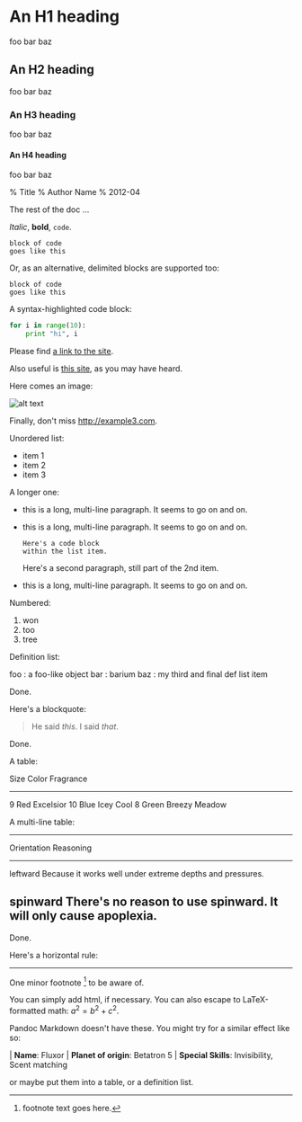 An H1 heading
=============

foo bar baz



An H2 heading
-------------

foo bar baz



### An H3 heading ###

foo bar baz



#### An H4 heading ####

foo bar baz

% Title
% Author Name
% 2012-04

The rest of the doc ...

*Italic*, **bold**, `code`.

    block of code
    goes like this

Or, as an alternative, delimited blocks are supported too:

~~~
block of code
goes like this
~~~

A syntax-highlighted code block:

~~~python
for i in range(10):
    print "hi", i
~~~


Please find [a link to the site](http://example.com/).

Also useful is [this site], as you may have heard.

[this site]: http://example2.com

Here comes an image:

![alt text](path/to/image.png)

Finally, don't miss <http://example3.com>.

Unordered list:

  * item 1
  * item 2
  * item 3

A longer one:

  * this is a long, multi-line paragraph. It
    seems to go on and on.

  * this is a long, multi-line paragraph. It
    seems to go on and on.

        Here's a code block
        within the list item.

    Here's a second paragraph, still part of
    the 2nd item.

  * this is a long, multi-line paragraph. It
    seems to go on and on.

Numbered:

 1. won
 2. too
 3. tree

Definition list:

foo
  : a foo-like object
bar
  : barium
baz
  : my third and final def list item

Done.

Here's a blockquote:

> He said *this*.
> I said *that*.

Done.

A table:

Size  Color   Fragrance
----  ------  ----------------
9     Red     Excelsior
10    Blue    Icey Cool
8     Green   Breezy Meadow

A multi-line table:

-------------------------------------------
Orientation  Reasoning
-----------  ------------------------------
leftward     Because it works well under
             extreme depths and pressures.

spinward     There's no reason to use
             spinward. It will only
             cause apoplexia.
-------------------------------------------

Done.

Here's a horizontal rule:

***

One minor footnote [^1] to be aware of.

[^1]: footnote text goes here.

You can simply <span class="yo">add html</span>,
if necessary. You can also escape to LaTeX-formatted
math: $a^2 = b^2 + c^2$.

<!-- This is a long comment,
     spanning multiple lines.
-->


Pandoc Markdown doesn't have these. You
might try for a similar effect like so:

| **Name**: Fluxor
| **Planet of origin**: Betatron 5
| **Special Skills**: Invisibility, Scent matching

or maybe put them into a table, or a definition list.
